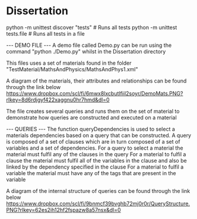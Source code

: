 # Dissertation
 
python -m unittest discover "tests" # Runs all tests
python -m unittest tests.file # Runs all tests in a file

--- DEMO FILE ---
A demo file called Demo.py can be run using the command "python ./Demo.py" whilst in the Dissertation directory

This files uses a set of materials found in the folder "TestMaterial/MathsAndPhysics/MathsAndPhys1.xml"

A diagram of the materials, their attributes and relationships can be found through the link below
https://www.dropbox.com/scl/fi/6mwx8lxcbutlfiil2soyr/DemoMats.PNG?rlkey=8d6rdjgyf422xaggnu0hr7hmd&dl=0

The file creates several queries and runs them on the set of material to demonstrate how queries are constructed and executed on a material

--- QUERIES ---
The function queryDependencies is used to select a materials dependencies based on a query that can be constructed. A query is composed of a set of clauses which are in turn
composed of a set of variables and a set of dependencies. 
For a query to select a material the material must fulfil any of the clauses in the query
For a material to fulfil a clause the material must fulfil all of the variables in the clause and also be linked by the dependency specified in the clause
For a material to fulfil a variable the material must have any of the tags that are present in the variable

A diagram of the internal structure of queries can be found through the link below 
https://www.dropbox.com/scl/fi/9bnmcf39bvghb72mj0r0r/QueryStructure.PNG?rlkey=62es2ih12hf2fspazw8a57nsx&dl=0
